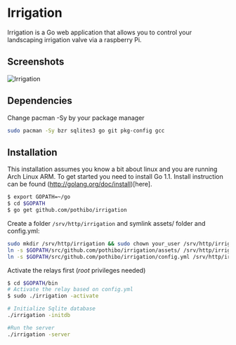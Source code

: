 # Irrigation

Irrigation is a Go web application that allows you to control your landscaping irrigation valve via a raspberry Pi.

## Screenshots
![Irrigation](http://f.cl.ly/items/302d441S2P2a2R0F3Y1s/Screen%20Shot%202013-05-24%20at%201.45.59%20PM.png)

## Dependencies

Change pacman -Sy by your package manager

```bash
sudo pacman -Sy bzr sqlites3 go git pkg-config gcc
```

## Installation

This installation assumes you know a bit about linux and you are running Arch Linux ARM. To get started you need to install Go 1.1. Install instruction can be found (http://golang.org/doc/install)[here].

```bash
$ export GOPATH=~/go
$ cd $GOPATH
$ go get github.com/pothibo/irrigation
```

Create a folder ```/srv/http/irrigation``` and symlink assets/ folder and config.yml:

```bash
sudo mkdir /srv/http/irrigation && sudo chown your_user /srv/http/irrigation && sudo chgrp http /srv/http/irrigation
ln -s $GOPATH/src/github.com/pothibo/irrigation/assets/ /srv/http/irrigation/assets
ln -s $GOPATH/src/github.com/pothibo/irrigation/config.yml /srv/http/irrigation/config.yml
```

Activate the relays first (_root_ privileges needed)

```bash
$ cd $GOPATH/bin
# Activate the relay based on config.yml
$ sudo ./irrigation -activate

# Initialize Sqlite database
./irrigation -initdb

#Run the server
./irrigation -server
```

